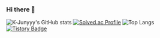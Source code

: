 ### Hi there 👋

![K-Junyyy's GitHub stats](https://github-readme-stats.vercel.app/api?username=Kimbumsoo99&show_icons=true&theme=highcontrast) [![Solved.ac Profile](http://mazassumnida.wtf/api/generate_badge?boj=show7441)](https://solved.ac/show7441)
![Top Langs](https://github-readme-stats.vercel.app/api/top-langs/?username=Kimbumsoo99&theme=highcontrast)
[![Tistory Badge](https://img.shields.io/badge/Tech%20Blog-555263?style=flat&logoColor=white)](https://velog.io/@show7441)

<!--
**Kimbumsoo99/Kimbumsoo99** is a ✨ _special_ ✨ repository because its `README.md` (this file) appears on your GitHub profile.

Here are some ideas to get you started:

- 🔭 I’m currently working on ...
- 🌱 I’m currently learning ...
- 👯 I’m looking to collaborate on ...
- 🤔 I’m looking for help with ...
- 💬 Ask me about ...
- 📫 How to reach me: ...
- 😄 Pronouns: ...
- ⚡ Fun fact: ...
-->
